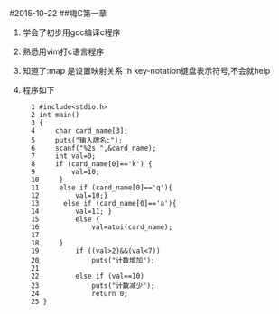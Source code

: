#2015-10-22
##嗨C第一章
1. 学会了初步用gcc编译c程序
2. 熟悉用vim打c语言程序
3. 知道了:map  是设置映射关系  :h key-notation键盘表示符号,不会就help
4. 程序如下

         1 #include<stdio.h>
         2 int main()
         3 {
         4     char card_name[3];
         5     puts("输入牌名:");
         6     scanf("%2s ",&card_name);
         7     int val=0;
         8     if (card_name[0]=='k') {
         9         val=10;
         10     }
         11     else if (card_name[0]=='q'){
         12         val=10;}
         13      else if (card_name[0]=='a'){
         14         val=11; }
         15         else {
         16             val=atoi(card_name);
         17 
         18     }
         19         if ((val>2)&&(val<7))
         20             puts("计数增加");
         21 
         22         else if (val==10)
         23             puts("计数减少");
         24             return 0;
         25 }
 


